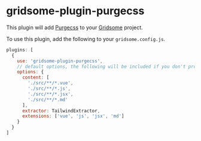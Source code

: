 # gridsome-plugin-purgecss

This plugin will add [Purgecss](https://www.purgecss.com) to your
[Gridsome](http://gridsome.org) project.

To use this plugin, add the following to your `gridsome.config.js`.

```javascript
plugins: [
  {
    use: 'gridsome-plugin-purgecss',
	// default options, the following will be included if you don't provide anything
	options: {
	  content: [
        './src/**/*.vue',
        './src/**/*.js',
        './src/**/*.jsx',
        './src/**/*.md'
      ],
      extractor: TailwindExtractor,
      extensions: ['vue', 'js', 'jsx', 'md']
	}
  }
]
```
